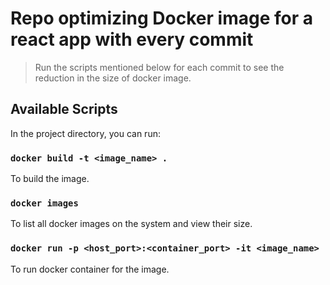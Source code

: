 # Repo optimizing Docker image for a react app with every commit

> Run the scripts mentioned below for each commit to see the reduction in the size of docker image.

## Available Scripts

In the project directory, you can run:

### `docker build -t <image_name> .`

To build the image.

### `docker images`

To list all docker images on the system and view their size.

### `docker run -p <host_port>:<container_port> -it <image_name>`

To run docker container for the image.
